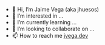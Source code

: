 - 👋 Hi, I’m Jaime Vega (aka jhuesos)
- 👀 I’m interested in ...
- 🌱 I’m currently learning ...
- 💞️ I’m looking to collaborate on ...
- 📫 How to reach me [jvega.dev](http://www.jvega.dev)

<!---
jhuesos/jhuesos is a ✨ special ✨ repository because its `README.md` (this file) appears on your GitHub profile.
You can click the Preview link to take a look at your changes.
--->
